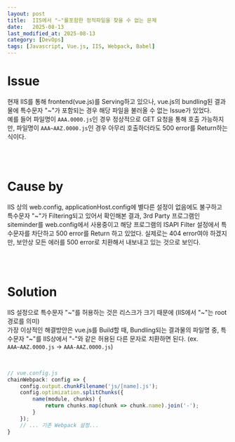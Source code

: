 ```yaml
---
layout: post
title:  IIS에서 "~"를포함한 정적파일을 찾을 수 없는 문제
date:   2025-08-13
last_modified_at: 2025-08-13
category: [DevOps]
tags: [Javascript, Vue.js, IIS, Webpack, Babel]
---
```



# Issue
현재 IIS를 통해 frontend(vue.js)를 Serving하고 있으나, vue.js의 bundling된 결과물에 특수문자 "~"가 포함되는 경우 해당 파일을 불러올 수 없는 Issue가 있었다.<br/>
예를 들어 파일명이 `AAA.0000.js`인 경우 정상적으로 GET 요청을 통해 호출 가능하지만, 파일명이 `AAA~AAZ.0000.js`인 경우 아무리 호출하더라도 500 error를 Return하는 식이다. 

<br/><br/>

# Cause by
IIS 상의 web.config, applicationHost.config에 별다른 설정이 없음에도 불구하고 특수문자 "~"가 Filtering되고 있어서 확인해본 결과,
3rd Party 프로그램인 siteminder를 web.config에서 사용중이고 해당 프로그램의 ISAPI Filter 설정에서 특수문자를 차단하고 500 error를 Return 하고 있었다. 
실제로는 404 error여야 하겠지만, 보안상 모든 에러를 500 error로 치환해서 내보내고 있는 것으로 보인다.

<br/><br/>

# Solution
IIS 설정으로 특수문자 "~"를 허용하는 것은 리스크가 크기 때문에 (IIS에서 "~"는 root 경로를 의미) <br/> 가장 이상적인 해결방안은 vue.js를 Build할 때, Bundling되는 결과물의 파일명 중, 특수문자 "~"를 IIS상에서 "-"와 같은 허용된 다른 문자로 치환하면 된다. (ex. `AAA~AAZ.0000.js` -> `AAA-AAZ.0000.js`)

<br/>

```js
// vue.config.js
chainWebpack: config => {
    config.output.chunkFilename('js/[name].js');
    config.optimization.splitChunks({
        name(module, chunks) {
            return chunks.map(chunk => chunk.name).join('-');
        }
    });
    // ... 기존 Webpack 설정...
}
```


<br/><br/>
